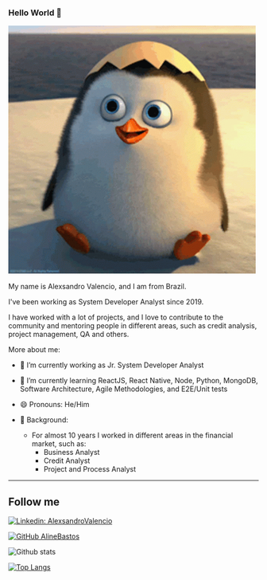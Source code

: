 ### Hello World 👋

![](https://github.com/AlexsandroFGValencio/images/blob/main/tenor.gif)

My name is Alexsandro Valencio, and I am from Brazil.

I've been working as System Developer Analyst since 2019.

I have worked with a lot of projects, and I love to contribute to the community and mentoring people in different areas, such as credit analysis, project management, QA and others.

More about me:

- 🔭 I’m currently working as Jr. System Developer Analyst

- 🌱 I’m currently learning ReactJS, React Native, Node, Python, MongoDB, Software Architecture, Agile Methodologies, and E2E/Unit tests

- 😄 Pronouns: He/Him

- 🚀 Background:
  - For almost 10 years I worked in different areas in the financial market, such as:
    - Business Analyst
    - Credit Analyst
    - Project and Process Analyst
    
---

## Follow me

[![Linkedin: AlexsandroValencio](https://img.shields.io/badge/-AlexsandroValencio-blue?style=flat-square&logo=Linkedin&logoColor=white&link=https://www.linkedin.com/in/alexsandrovalencio/)](https://www.linkedin.com/in/alexsandrovalencio/)

[![GitHub AlineBastos](https://img.shields.io/github/followers/AlexsandroFGValencio?label=follow&style=social)](https://github.com/AlexsandroFGValencio)

![Github stats](https://github-readme-stats.vercel.app/api?username=AlexsandroValencio&hide=issues&theme=gruvbox&show_icons=true&hide_border=false&count_private=true&include_all_commits=true&line_height=24.5)

[![Top Langs](https://github-readme-stats.vercel.app/api/top-langs/?username=AlexsandroFGValencio&layout=compact&theme=gruvbox&langs_count=10)](https://github.com/AlexsandroFGValencio/github-readme-stats)
